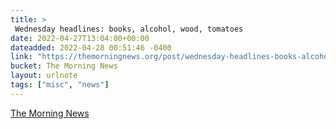 ```yaml
---
title: > 
 Wednesday headlines: books, alcohol, wood, tomatoes
date: 2022-04-27T13:04:00+00:00
dateadded: 2022-04-28 00:51:46 -0400
link: "https://themorningnews.org/post/wednesday-headlines-books-alcohol-wood-tomatoes"
bucket: The Morning News
layout: urlnote
tags: ["misc", "news"]
--- 
```


 
  
    
    
    


 <!-- end excerpt --> 
<div class='bucket'><a class='internal-link' href='/buckets/the-morning-news'>The Morning News</a></div> 
